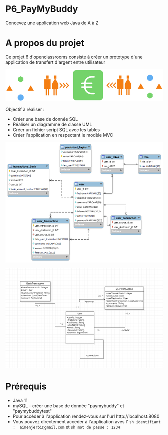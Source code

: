 # P6_PayMyBuddy
Concevez une application web Java de A à Z

# A propos du projet
Ce projet 6 d'openclassrooms consiste à créer un prototype d'une application de 
transfert d'argent entre utilisateur

![homepage](/image/PayMyBuddy_logo.png)

Objectif à réaliser :
* Créer une base de donnée SQL
* Réaliser un diagramme de classe UML
* Créer un fichier script SQL avec les tables 
* Créer l'application en respectant le modèle MVC

![database](/image/diagramme.png)

![database](/image/UML.png)

# Prérequis

* Java 11
* mySQL - créer une base de donnée "paymybuddy" et "paymybuddytest"
* Pour accéder à l'application rendez-vous sur l'url http://localhost:8080
* Vous pouvez directement acceder à l'application aves l' ```sh identifiant : 
aimenjerbi@gmail.com``` et ```sh mot de passe : 1234 ```


